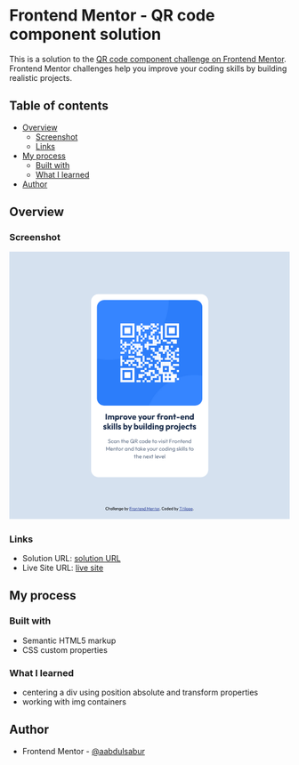 # Frontend Mentor - QR code component solution

This is a solution to the [QR code component challenge on Frontend Mentor](https://www.frontendmentor.io/challenges/qr-code-component-iux_sIO_H). Frontend Mentor challenges help you improve your coding skills by building realistic projects.

## Table of contents

- [Overview](#overview)
  - [Screenshot](#screenshot)
  - [Links](#links)
- [My process](#my-process)
  - [Built with](#built-with)
  - [What I learned](#what-i-learned)
- [Author](#author)

## Overview

### Screenshot

![](./images/screenshot.png)

### Links

- Solution URL: [solution URL](https://frontend-mentor-qr-code-comp.netlify.app/)
- Live Site URL: [live site](https://frontend-mentor-qr-code-comp.netlify.app/)

## My process

### Built with

- Semantic HTML5 markup
- CSS custom properties

### What I learned

- centering a div using position absolute and transform properties
- working with img containers

## Author
- Frontend Mentor - [@aabdulsabur](https://www.frontendmentor.io/profile/aabdulsabur)
